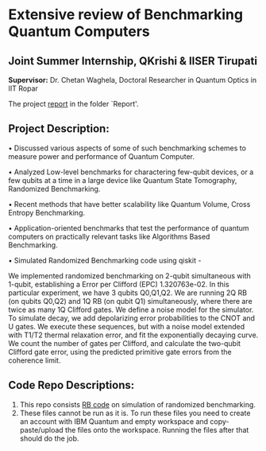 # **Extensive review of Benchmarking Quantum Computers**
## **Joint Summer Internship, QKrishi & IISER Tirupati** 

**Supervisor:** Dr. Chetan Waghela, Doctoral Researcher in Quantum Optics in IIT Ropar

The project [report](https://github.com/SoumikSamanta10/Extensive-review-of-Benchmarking-Quantum-Computers/blob/dcec2b3b7b1144a7f63c370914472848f19faa8d/Extensive%20review%20of%20Benchmarking%20Quantum%20Computers.pdf) in the folder `Report'.

## **Project Description:**

•	Discussed various aspects of some of such benchmarking schemes to measure power and performance of Quantum Computer.

•	Analyzed Low-level benchmarks for charactering few-qubit devices, or a few qubits at a time in a large device like Quantum State Tomography, Randomized Benchmarking.

•	Recent methods that have better scalability like Quantum Volume, Cross Entropy Benchmarking.

•	Application-oriented benchmarks that test the performance of quantum computers on practically relevant tasks like Algorithms Based Benchmarking.

•	Simulated Randomized Benchmarking code using qiskit - 

We implemented randomized benchmarking on 2-qubit simultaneous with 1-qubit, establishing a Error per Clifford (EPC) 1.320763e-02. In this particular experiment, we have 3 qubits Q0,Q1,Q2. We are running 2Q RB (on qubits Q0,Q2) and 1Q RB (on qubit Q1) simultaneously, where there are twice as many 1Q Clifford gates. We define a noise model for the simulator. To simulate decay, we add depolarizing error probabilities to the CNOT and U gates.  We execute these sequences, but with a noise model extended with T1/T2 thermal relaxation error, and fit the exponentially decaying curve. We count the number of gates per Clifford, and calculate the two-qubit Clifford gate error, using the predicted primitive gate errors from the coherence limit.


## **Code Repo Descriptions:**
1) This repo consists [RB code](https://github.com/SoumikSamanta10/Extensive-review-of-Benchmarking-Quantum-Computers/blob/e9c73d4670a607cfbcf1873929a24a00ef45ddc4/RB%20code.ipynb) on simulation of randomized benchmarking.
2) These files cannot be run as it is. To run these files you need to create an account with IBM Quantum and empty workspace and copy-paste/upload the files onto the workspace. Running the files after that should do the job.



